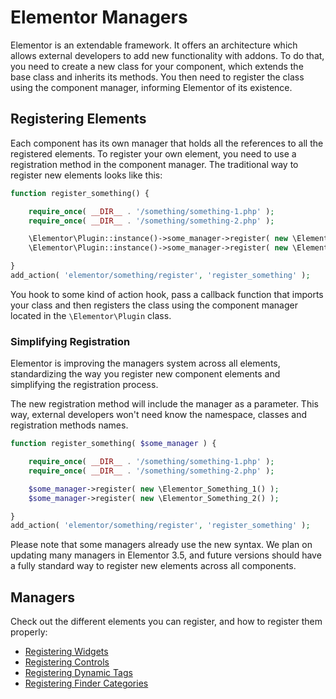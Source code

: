 # Elementor Managers

<Badge type="tip" vertical="top" text="Elementor Core" /> <Badge type="warning" vertical="top" text="Intermediate" />

Elementor is an extendable framework. It offers an architecture which allows external developers to add new functionality with addons. To do that, you need to create a new class for your component, which extends the base class and inherits its methods. You then need to register the class using the component manager, informing Elementor of its existence.

## Registering Elements

Each component has its own manager that holds all the references to all the registered elements. To register your own element, you need to use a registration method in the component manager. The traditional way to register new elements looks like this:

```php
function register_something() {

	require_once( __DIR__ . '/something/something-1.php' );
	require_once( __DIR__ . '/something/something-2.php' );

	\Elementor\Plugin::instance()->some_manager->register( new \Elementor_Something_1() );
	\Elementor\Plugin::instance()->some_manager->register( new \Elementor_Something_2() );

}
add_action( 'elementor/something/register', 'register_something' );
```

You hook to some kind of action hook, pass a callback function that imports your class and then registers the class using the component manager located in the `\Elementor\Plugin` class.

### Simplifying Registration

Elementor is improving the managers system across all elements, standardizing the way you register new component elements and simplifying the registration process.

The new registration method will include the manager as a parameter. This way, external developers won't need know the namespace, classes and registration methods names.

```php
function register_something( $some_manager ) {

	require_once( __DIR__ . '/something/something-1.php' );
	require_once( __DIR__ . '/something/something-2.php' );

	$some_manager->register( new \Elementor_Something_1() );
	$some_manager->register( new \Elementor_Something_2() );

}
add_action( 'elementor/something/register', 'register_something' );
```

Please note that some managers already use the new syntax. We plan on updating many managers in Elementor 3.5, and future versions should have a fully standard way to register new elements across all components.

## Managers

Check out the different elements you can register, and how to register them properly:

* [Registering Widgets](/managers/registering-widgets)
* [Registering Controls](/managers/registering-controls)
* [Registering Dynamic Tags](/managers/registering-dynamic-tags)
* [Registering Finder Categories](/managers/registering-finder-categories)
